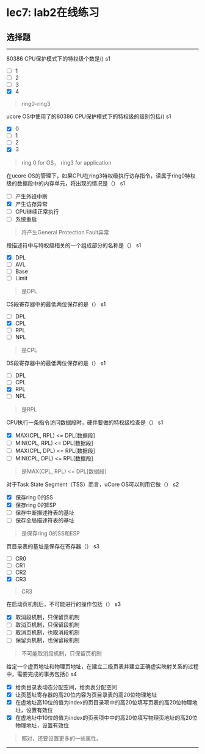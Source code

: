 # lec7: lab2在线练习


## 选择题

---

80386 CPU保护模式下的特权级个数是()  s1

- [ ] 1
- [ ] 2
- [ ] 3
- [x] 4

> ring0-ring3


ucore OS中使用了的80386 CPU保护模式下的特权级的级别包括()  s1
- [x] 0
- [ ] 1
- [ ] 2
- [x] 3

> ring 0 for OS， ring3 for application


在ucore OS的管理下，如果CPU在ring3特权级执行访存指令，读属于ring0特权级的数据段中的内存单元，将出现的情况是（） s1
- [ ] 产生外设中断
- [x] 产生访存异常
- [ ] CPU继续正常执行
- [ ] 系统重启

> 将产生General Protection Fault异常


段描述符中与特权级相关的一个组成部分的名称是（） s1
- [x] DPL
- [ ] AVL
- [ ] Base
- [ ] Limit

> 是DPL


CS段寄存器中的最低两位保存的是（） s1
- [ ] DPL
- [x] CPL
- [ ] RPL
- [ ] NPL

> 是CPL


DS段寄存器中的最低两位保存的是（） s1
- [ ] DPL
- [ ] CPL
- [x] RPL
- [ ] NPL

> 是RPL


CPU执行一条指令访问数据段时，硬件要做的特权级检查是（） s1
- [x] MAX(CPL, RPL) <= DPL[数据段]
- [ ] MIN(CPL, RPL) <= DPL[数据段]
- [ ] MAX(CPL, DPL) <= RPL[数据段]
- [ ] MIN(CPL, DPL) <= RPL[数据段]

> 是MAX(CPL, RPL) <= DPL[数据段]


对于Task State Segment（TSS）而言，uCore OS可以利用它做（） s2
- [x] 保存ring 0的SS
- [x] 保存ring 0的ESP
- [ ] 保存中断描述符表的基址
- [ ] 保存全局描述符表的基址

> 是保存ring 0的SS和ESP


页目录表的基址是保存在寄存器（） s3
- [ ] CR0
- [ ] CR1
- [ ] CR2
- [x] CR3

> CR3

在启动页机制后，不可能进行的操作包括（） s3
- [x] 取消段机制，只保留页机制
- [ ] 取消页机制，只保留段机制
- [ ] 取消页机制，也取消段机制
- [ ] 保留页机制，也保留段机制

> 不可能取消段机制，只保留页机制


给定一个虚页地址和物理页地址，在建立二级页表并建立正确虚实映射关系的过程中，需要完成的事务包括() s4
- [x] 给页目录表动态分配空间，给页表分配空间
- [x] 让页基址寄存器的高20位内容为页目录表的高20位物理地址
- [x] 在虚地址高10位的值为index的页目录项中的高20位填写页表的高20位物理地址，设置有效位
- [x] 在虚地址中10位的值为index的页表项中中的高20位填写物理页地址的高20位物理地址，设置有效位

> 都对，还要设置更多的一些属性。


---
